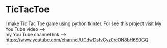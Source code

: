# TicTacToe
I make Tic Tac Toe game using python tkinter.
For see this project visit My You Tube video  -->  
my You Tube channel link -->    https://www.youtube.com/channel/UCdwDsfvCyz0rc0N8bH6S0GQ
